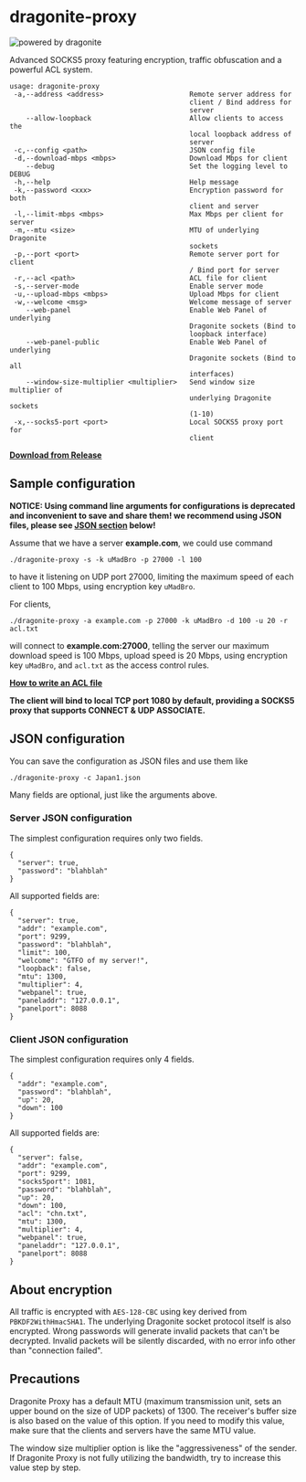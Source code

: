 # dragonite-proxy

![powered by dragonite](https://img.shields.io/badge/powered%20by-dragonite-yellow.svg)

Advanced SOCKS5 proxy featuring encryption, traffic obfuscation and a powerful ACL system.

    usage: dragonite-proxy
     -a,--address <address>                     Remote server address for
                                                client / Bind address for
                                                server
        --allow-loopback                        Allow clients to access the
                                                local loopback address of
                                                server
     -c,--config <path>                         JSON config file
     -d,--download-mbps <mbps>                  Download Mbps for client
        --debug                                 Set the logging level to DEBUG
     -h,--help                                  Help message
     -k,--password <xxx>                        Encryption password for both
                                                client and server
     -l,--limit-mbps <mbps>                     Max Mbps per client for server
     -m,--mtu <size>                            MTU of underlying Dragonite
                                                sockets
     -p,--port <port>                           Remote server port for client
                                                / Bind port for server
     -r,--acl <path>                            ACL file for client
     -s,--server-mode                           Enable server mode
     -u,--upload-mbps <mbps>                    Upload Mbps for client
     -w,--welcome <msg>                         Welcome message of server
        --web-panel                             Enable Web Panel of underlying
                                                Dragonite sockets (Bind to
                                                loopback interface)
        --web-panel-public                      Enable Web Panel of underlying
                                                Dragonite sockets (Bind to all
                                                interfaces)
        --window-size-multiplier <multiplier>   Send window size multiplier of
                                                underlying Dragonite sockets
                                                (1-10)
     -x,--socks5-port <port>                    Local SOCKS5 proxy port for
                                                client


[**Download from Release**](https://github.com/dragonite-network/dragonite-java/releases)

## Sample configuration

**NOTICE: Using command line arguments for configurations is deprecated and inconvenient to save and share them! we recommend using JSON files, please see [JSON section](#json-configuration) below!**

Assume that we have a server **example.com**, we could use command

    ./dragonite-proxy -s -k uMadBro -p 27000 -l 100

to have it listening on UDP port 27000, limiting the maximum speed of each client to 100 Mbps, using encryption key `uMadBro`.

For clients,

    ./dragonite-proxy -a example.com -p 27000 -k uMadBro -d 100 -u 20 -r acl.txt

will connect to **example.com:27000**, telling the server our maximum download speed is 100 Mbps, upload speed is 20 Mbps, using encryption key `uMadBro`, and `acl.txt` as the access control rules.

**[How to write an ACL file](https://github.com/dragonite-network/dragonite-proxy-ACLs)**

**The client will bind to local TCP port 1080 by default, providing a SOCKS5 proxy that supports CONNECT & UDP ASSOCIATE.**

## JSON configuration

You can save the configuration as JSON files and use them like

    ./dragonite-proxy -c Japan1.json

Many fields are optional, just like the arguments above.

### Server JSON configuration

The simplest configuration requires only two fields.

    {
      "server": true,
      "password": "blahblah"
    }

All supported fields are:

    {
      "server": true,
      "addr": "example.com",
      "port": 9299,
      "password": "blahblah",
      "limit": 100,
      "welcome": "GTFO of my server!",
      "loopback": false,
      "mtu": 1300,
      "multiplier": 4,
      "webpanel": true,
      "paneladdr": "127.0.0.1",
      "panelport": 8088
    }

### Client JSON configuration

The simplest configuration requires only 4 fields.

    {
      "addr": "example.com",
      "password": "blahblah",
      "up": 20,
      "down": 100
    }

All supported fields are:

    {
      "server": false,
      "addr": "example.com",
      "port": 9299,
      "socks5port": 1081,
      "password": "blahblah",
      "up": 20,
      "down": 100,
      "acl": "chn.txt",
      "mtu": 1300,
      "multiplier": 4,
      "webpanel": true,
      "paneladdr": "127.0.0.1",
      "panelport": 8088
    }

## About encryption

All traffic is encrypted with `AES-128-CBC` using key derived from `PBKDF2WithHmacSHA1`. The underlying Dragonite socket protocol itself is also encrypted. Wrong passwords will generate invalid packets that can't be decrypted. Invalid packets will be silently discarded, with no error info other than "connection failed".

## Precautions

Dragonite Proxy has a default MTU (maximum transmission unit, sets an upper bound on the size of UDP packets) of 1300. The receiver's buffer size is also based on the value of this option. If you need to modify this value, make sure that the clients and servers have the same MTU value.

The window size multiplier option is like the "aggressiveness" of the sender. If Dragonite Proxy is not fully utilizing the bandwidth, try to increase this value step by step.
